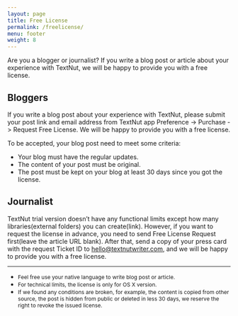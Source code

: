 ```yaml
---
layout: page
title: Free License
permalink: /freelicense/
menu: footer
weight: 8
---
```


Are you a blogger or journalist? If you write a blog post or article about your experience with TextNut, we will be happy to provide you with a free license. 


## Bloggers
If you write a blog post about your experience with TextNut, please submit your post link and email address from TextNut app Preference -> Purchase -> Request Free License. We will be happy to provide you with a free license.

To be accepted, your blog post need to meet some criteria:

* Your blog must have the regular updates.
* The content of your post must be original.
* The post must be kept on your blog at least 30 days since you got the license. 


## Journalist
TextNut trial version doesn’t have any functional limits except how many libraries(external folders) you can create(link). However, if you want to request the license in advance, you need to send Free License Request first(leave the article URL blank).  After that, send a copy of your press card with the request Ticket ID to hello@textnutwriter.com, and we will be happy to provide you with a free license.


---

* <div style="font-size:12px"> Feel free use your native language to write blog post or article.</div>
* <div style="font-size:12px">For technical limits, the license is only for OS X version. </div>
* <div style="font-size:12px">If we found any conditions are broken, for example, the content is copied from other source, the post is hidden from public or deleted in less 30 days, we reserve the right to revoke the issued license.</div>

